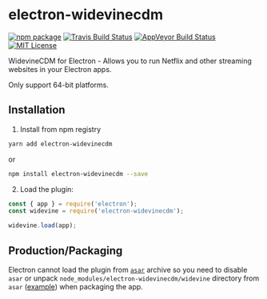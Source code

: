 # electron-widevinecdm

[![npm package](https://img.shields.io/npm/v/electron-widevinecdm.svg)](https://www.npmjs.org/package/electron-widevinecdm)
[![Travis Build Status](https://travis-ci.org/webcatalog/electron-widevinecdm.svg?branch=master)](https://travis-ci.org/webcatalog/electron-widevinecdm)
[![AppVeyor Build Status](https://ci.appveyor.com/api/projects/status/github/webcatalog/electron-widevinecdm?branch=master&svg=true)](https://ci.appveyor.com/project/webcatalog/electron-widevinecdm/branch/master)
[![MIT License](http://img.shields.io/:license-mit-blue.svg)](https://github.com/webcatalog/electron-widevinecdm/blob/master/LICENSE)

WidevineCDM for Electron - Allows you to run Netflix and other streaming websites in your Electron apps.

Only support 64-bit platforms.

## Installation
1. Install from npm registry
  ```bash
  yarn add electron-widevinecdm
  ```
  or
  ```bash
  npm install electron-widevinecdm --save
  ```
2. Load the plugin:
  ```js
  const { app } = require('electron');
  const widevine = require('electron-widevinecdm');

  widevine.load(app);
  ```

## Production/Packaging
Electron cannot load the plugin from [`asar`](https://electron.atom.io/docs/tutorial/application-packaging/) archive so you need to disable `asar` or unpack `node_modules/electron-widevinecdm/widevine` directory from `asar` ([example](https://github.com/webcatalog/molecule/blob/master/src/index.js#L37)) when packaging the app.
